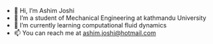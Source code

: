 - 👋 Hi, I’m Ashim Joshi
- 👀 I’m a student of Mechanical Engineering at kathmandu University
- 🌱 I’m currently learning computational fluid dynamics
- 📫 You can reach me at ashim.joshi@hotmail.com 

<!---
theashimj1/theashimj1 is a ✨ special ✨ repository because its `README.md` (this file) appears on your GitHub profile.
You can click the Preview link to take a look at your changes.
--->
